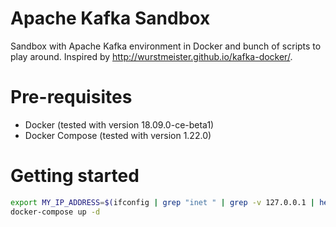 # Apache Kafka Sandbox
Sandbox with Apache Kafka environment in Docker and bunch of scripts to play around.
Inspired by http://wurstmeister.github.io/kafka-docker/.

# Pre-requisites
  * Docker (tested with version 18.09.0-ce-beta1)
  * Docker Compose (tested with version 1.22.0)

# Getting started

   ```bash
   export MY_IP_ADDRESS=$(ifconfig | grep "inet " | grep -v 127.0.0.1 | head -1 | cut -d\  -f2)
   docker-compose up -d
   ```

